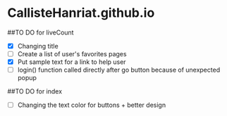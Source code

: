 # CallisteHanriat.github.io

##TO DO for liveCount
- [x] Changing title
- [ ] Create a list of user's favorites pages 
- [x] Put sample text for a link to help user
- [ ] login() function called directly after go button because of unexpected popup

##TO DO for index
- [ ] Changing the text color for buttons + better design

